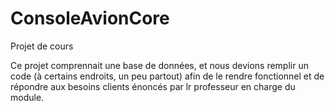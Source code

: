 # ConsoleAvionCore

Projet de cours

Ce projet comprennait une base de données, et nous devions remplir un code (à certains endroits, un peu partout) afin de le rendre fonctionnel et de répondre aux besoins clients énoncés par lr professeur en charge du module.
